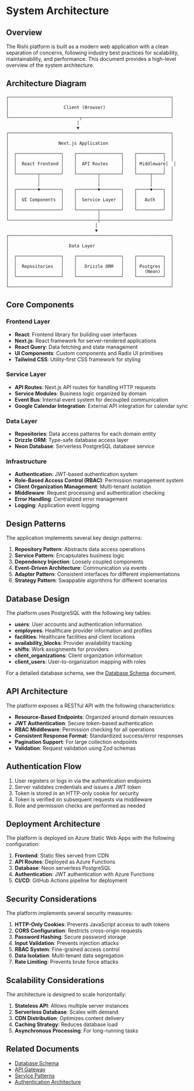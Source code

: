 # System Architecture

## Overview

The Rishi platform is built as a modern web application with a clean separation of concerns, following industry best practices for scalability, maintainability, and performance. This document provides a high-level overview of the system architecture.

## Architecture Diagram

```
┌──────────────────────────────────────────────────────────────┐
│                                                              │
│                     Client (Browser)                         │
│                                                              │
└───────────────────────────┬──────────────────────────────────┘
                           │
                           ▼
┌──────────────────────────────────────────────────────────────┐
│                                                              │
│                   Next.js Application                        │
│                                                              │
│  ┌─────────────────┐    ┌─────────────────┐    ┌──────────┐  │
│  │                 │    │                 │    │          │  │
│  │  React Frontend │    │  API Routes     │    │ Middleware│  │
│  │                 │    │                 │    │          │  │
│  └────────┬────────┘    └────────┬────────┘    └─────┬────┘  │
│           │                      │                   │       │
│           │                      │                   │       │
│  ┌────────▼────────┐    ┌────────▼────────┐    ┌─────▼────┐  │
│  │                 │    │                 │    │          │  │
│  │  UI Components  │    │  Service Layer  │    │   Auth   │  │
│  │                 │    │                 │    │          │  │
│  └─────────────────┘    └────────┬────────┘    └──────────┘  │
│                                  │                           │
└──────────────────────────────────┼───────────────────────────┘
                                  │
                                  ▼
┌──────────────────────────────────────────────────────────────┐
│                                                              │
│                       Data Layer                             │
│                                                              │
│  ┌─────────────────┐    ┌─────────────────┐    ┌──────────┐  │
│  │                 │    │                 │    │          │  │
│  │  Repositories   │    │   Drizzle ORM   │    │ Postgres │  │
│  │                 │    │                 │    │   (Neon) │  │
│  └─────────────────┘    └─────────────────┘    └──────────┘  │
│                                                              │
└──────────────────────────────────────────────────────────────┘
```

## Core Components

### Frontend Layer

- **React**: Frontend library for building user interfaces
- **Next.js**: React framework for server-rendered applications
- **React Query**: Data fetching and state management
- **UI Components**: Custom components and Radix UI primitives
- **Tailwind CSS**: Utility-first CSS framework for styling

### Service Layer

- **API Routes**: Next.js API routes for handling HTTP requests
- **Service Modules**: Business logic organized by domain
- **Event Bus**: Internal event system for decoupled communication
- **Google Calendar Integration**: External API integration for calendar sync

### Data Layer

- **Repositories**: Data access patterns for each domain entity
- **Drizzle ORM**: Type-safe database access layer
- **Neon Database**: Serverless PostgreSQL database service

### Infrastructure

- **Authentication**: JWT-based authentication system
- **Role-Based Access Control (RBAC)**: Permission management system
- **Client Organization Management**: Multi-tenant isolation
- **Middleware**: Request processing and authentication checking
- **Error Handling**: Centralized error management
- **Logging**: Application event logging

## Design Patterns

The application implements several key design patterns:

1. **Repository Pattern**: Abstracts data access operations
2. **Service Pattern**: Encapsulates business logic
3. **Dependency Injection**: Loosely coupled components
4. **Event-Driven Architecture**: Communication via events
5. **Adapter Pattern**: Consistent interfaces for different implementations
6. **Strategy Pattern**: Swappable algorithms for different scenarios

## Database Design

The platform uses PostgreSQL with the following key tables:

- **users**: User accounts and authentication information
- **employees**: Healthcare provider information and profiles
- **facilities**: Healthcare facilities and client locations
- **availability_blocks**: Provider availability tracking
- **shifts**: Work assignments for providers
- **client_organizations**: Client organization information
- **client_users**: User-to-organization mapping with roles

For a detailed database schema, see the [Database Schema](./database-schema) document.

## API Architecture

The platform exposes a RESTful API with the following characteristics:

- **Resource-Based Endpoints**: Organized around domain resources
- **JWT Authentication**: Secure token-based authentication
- **RBAC Middleware**: Permission checking for all operations
- **Consistent Response Format**: Standardized success/error responses
- **Pagination Support**: For large collection endpoints
- **Validation**: Request validation using Zod schemas

## Authentication Flow

1. User registers or logs in via the authentication endpoints
2. Server validates credentials and issues a JWT token
3. Token is stored in an HTTP-only cookie for security
4. Token is verified on subsequent requests via middleware
5. Role and permission checks are performed as needed

## Deployment Architecture

The platform is deployed on Azure Static Web Apps with the following configuration:

1. **Frontend**: Static files served from CDN
2. **API Routes**: Deployed as Azure Functions
3. **Database**: Neon serverless PostgreSQL
4. **Authentication**: JWT authentication with Azure Functions
5. **CI/CD**: GitHub Actions pipeline for deployment

## Security Considerations

The platform implements several security measures:

1. **HTTP-Only Cookies**: Prevents JavaScript access to auth tokens
2. **CORS Configuration**: Restricts cross-origin requests
3. **Password Hashing**: Secure password storage
4. **Input Validation**: Prevents injection attacks
5. **RBAC System**: Fine-grained access control
6. **Data Isolation**: Multi-tenant data segregation
7. **Rate Limiting**: Prevents brute force attacks

## Scalability Considerations

The architecture is designed to scale horizontally:

1. **Stateless API**: Allows multiple server instances
2. **Serverless Database**: Scales with demand
3. **CDN Distribution**: Optimizes content delivery
4. **Caching Strategy**: Reduces database load
5. **Asynchronous Processing**: For long-running tasks

## Related Documents

- [Database Schema](./database-schema)
- [API Gateway](./api-gateway)
- [Service Patterns](./service-patterns)
- [Authentication Architecture](../features/authentication)